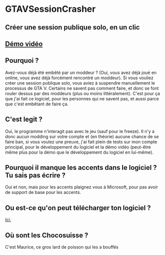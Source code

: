 # GTAVSessionCrasher
Créer une session publique solo, en un clic
---
[Démo vidéo](https://youtu.be/FuadjoGJzXI)
---
## Pourquoi ?
Avez-vous déjà été embêté par un moddeur ? (Oui, vous avez déjà joué en online, vous avez déjà forcément rencontré un moddeur).
Si vous vouliez créer une session publique solo, vous aviez à suspendre manuellement le processus de GTA V. Certains ne savent pas comment faire, et donc se font rouler dessus par des moddeurs (plus ou moins littéralement). C'est pour ça que j'ai fait ce logiciel, pour les personnes qui ne savent pas, et aussi parce que c'est embêtant de faire ça.

## C'est legit ?
Oui, le programme n'interagit pas avec le jeu (sauf pour le freeze). Il n'y a donc aucun modding sur votre compte et (en théorie) aucune chance de se faire ban, si vous voulez une preuve, j'ai fait plein de tests sur mon compte principal, pour le développement du logiciel et la démo vidéo (peut-être même plus pour la démo que le développement du logiciel en lui-même).

## Pourquoi il manque les accents dans le logiciel ? Tu sais pas écrire ?
Oui et non, mais pour les accents plaignez vous à Microsoft, pour pas avoir de support de base pour les accents.

## Ou est-ce qu'on peut télécharger ton logiciel ?
[Ici.](https://github.com/oyamabs/GTAVSessionCrasher/releases/latest)

## Où sont les Chocosuisse ?
C'est Maurice, ce gros lard de poisson qui les a bouffés
